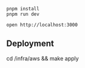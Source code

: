 ```
pnpm install
pnpm run dev
```

```
open http://localhost:3000
```


## Deployment

cd /infra/aws && make apply